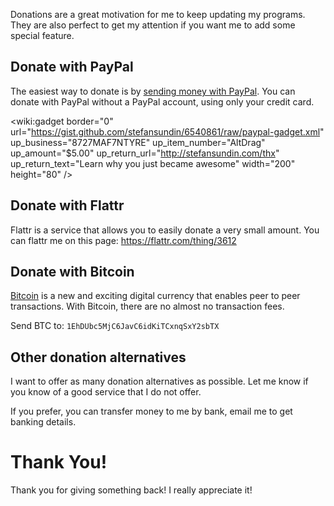 Donations are a great motivation for me to keep updating my programs. They are also perfect to get my attention if you want me to add some special feature.


## Donate with PayPal

The easiest way to donate is by [sending money with PayPal](https://www.paypal.com/cgi-bin/webscr?cmd=_donations&business=8727MAF7NTYRE). You can donate with PayPal without a PayPal account, using only your credit card.

<wiki:gadget border="0" url="https://gist.github.com/stefansundin/6540861/raw/paypal-gadget.xml" up_business="8727MAF7NTYRE" up_item_number="AltDrag" up_amount="$5.00" up_return_url="http://stefansundin.com/thx" up_return_text="Learn why you just became awesome" width="200" height="80" />


## Donate with Flattr

Flattr is a service that allows you to easily donate a very small amount. You can flattr me on this page: https://flattr.com/thing/3612


## Donate with Bitcoin

[Bitcoin](https://bitcoin.org/) is a new and exciting digital currency that enables peer to peer transactions. With Bitcoin, there are no almost no transaction fees.

Send BTC to: `1EhDUbc5MjC6JavC6idKiTCxnqSxY2sbTX`


## Other donation alternatives

I want to offer as many donation alternatives as possible. Let me know if you know of a good service that I do not offer.

If you prefer, you can transfer money to me by bank, email me to get banking details.


# Thank You!

Thank you for giving something back! I really appreciate it!

